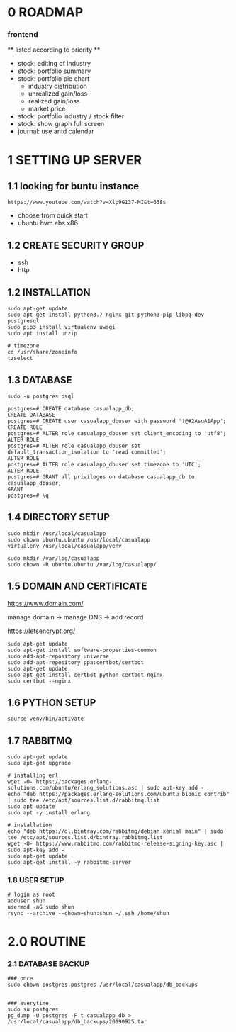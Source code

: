 # 0 ROADMAP
### frontend

** listed according to priority **


*	stock: editing of industry
*	stock: portfolio summary
*	stock: portfolio pie chart
	*	industry distribution
	*	unrealized gain/loss
	*	realized gain/loss
	*	market price
*	stock: portfolio industry / stock filter
*	stock: show graph full screen
*	journal: use antd calendar



# 1 SETTING UP SERVER

## 1.1 looking for buntu instance
```https://www.youtube.com/watch?v=Xlp9G137-MI&t=638s```
* choose from quick start
* ubuntu hvm ebs x86


## 1.2 CREATE SECURITY GROUP
* ssh
* http

## 1.2 INSTALLATION
```
sudo apt-get update
sudo apt-get install python3.7 nginx git python3-pip libpq-dev postgresql
sudo pip3 install virtualenv uwsgi
sudo apt install unzip

# timezone
cd /usr/share/zoneinfo
tzselect

```

## 1.3 DATABASE
```
sudo -u postgres psql

postgres=# CREATE database casualapp_db;
CREATE DATABASE
postgres=# CREATE user casualapp_dbuser with password '!@#2AsuA1App';
CREATE ROLE
postgres=# ALTER role casualapp_dbuser set client_encoding to 'utf8';
ALTER ROLE
postgres=# ALTER role casualapp_dbuser set default_transaction_isolation to 'read committed';
ALTER ROLE
postgres=# ALTER role casualapp_dbuser set timezone to 'UTC';
ALTER ROLE
postgres=# GRANT all privileges on database casualapp_db to casualapp_dbuser;
GRANT
postgres=# \q
```

## 1.4 DIRECTORY SETUP
```
sudo mkdir /usr/local/casualapp
sudo chown ubuntu.ubuntu /usr/local/casualapp
virtualenv /usr/local/casualapp/venv

sudo mkdir /var/log/casualapp
sudo chown -R ubuntu.ubuntu /var/log/casualapp/
```

## 1.5 DOMAIN AND CERTIFICATE

https://www.domain.com/

manage domain -> manage DNS -> add record

https://letsencrypt.org/

```
sudo apt-get update
sudo apt-get install software-properties-common
sudo add-apt-repository universe
sudo add-apt-repository ppa:certbot/certbot
sudo apt-get update
sudo apt-get install certbot python-certbot-nginx
sudo certbot --nginx
```

## 1.6 PYTHON SETUP
```
source venv/bin/activate
```

## 1.7 RABBITMQ
```
sudo apt-get update
sudo apt-get upgrade

# installing erl
wget -O- https://packages.erlang-solutions.com/ubuntu/erlang_solutions.asc | sudo apt-key add -
echo "deb https://packages.erlang-solutions.com/ubuntu bionic contrib" | sudo tee /etc/apt/sources.list.d/rabbitmq.list
sudo apt update
sudo apt -y install erlang

# installation
echo "deb https://dl.bintray.com/rabbitmq/debian xenial main" | sudo tee /etc/apt/sources.list.d/bintray.rabbitmq.list
wget -O- https://www.rabbitmq.com/rabbitmq-release-signing-key.asc | sudo apt-key add -
sudo apt-get update
sudo apt-get install -y rabbitmq-server
```

### 1.8 USER SETUP
```
# login as root
adduser shun
usermod -aG sudo shun
rsync --archive --chown=shun:shun ~/.ssh /home/shun
```

# 2.0 ROUTINE

### 2.1 DATABASE BACKUP
```
### once
sudo chown postgres.postgres /usr/local/casualapp/db_backups


### everytime
sudo su postgres
pg_dump -U postgres -F t casualapp_db > /usr/local/casualapp/db_backups/20190925.tar
```
